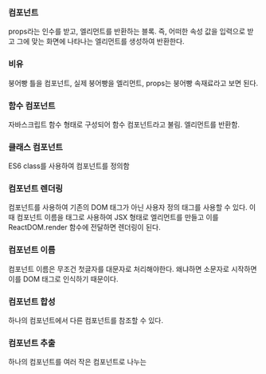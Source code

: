 ### 컴포넌트
props라는 인수를 받고, 엘리먼트를 반환하는 블록. 즉, 어떠한 속성 값을 입력으로 받고 그에 맞는 화면에 나타나는 엘리먼트를 생성하여 반환한다.

### 비유
붕어빵 틀을 컴포넌트, 실제 붕어빵을 엘리먼트, props는 붕어빵 속재료라고 보면 된다.

### 함수 컴포넌트
자바스크립트 함수 형태로 구성되어 함수 컴포넌트라고 불림. 엘리먼트를 반환함.

### 클래스 컴포넌트
ES6 class를 사용하여 컴포넌트를 정의함

### 컴포넌트 렌더링
컴포넌트를 사용하여 기존의 DOM 태그가 아닌 사용자 정의 태그를 사용할 수 있다. 이때 컴포넌트 이름을 태그로 사용하여 JSX 형태로 엘리먼트를 만들고 이를 ReactDOM.render 함수에
전달하면 렌더링이 된다.

### 컴포넌트 이름
컴포넌트 이름은 무조건 첫글자를 대문자로 처리해야한다. 왜냐하면 소문자로 시작하면 이를 DOM 태그로 인식하기 때문이다.

### 컴포넌트 합성
하나의 컴포넌트에서 다른 컴포넌트를 참조할 수 있다.

### 컴포넌트 추출
하나의 컴포넌트를 여러 작은 컴포넌트로 나누는 
